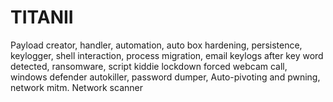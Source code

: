 # TITANII
Payload creator, handler, automation, auto box hardening, persistence, keylogger, shell interaction, process migration, email keylogs after key word detected, ransomware, script kiddie lockdown forced webcam call, windows defender autokiller, password dumper, Auto-pivoting and pwning, network mitm.
Network scanner
